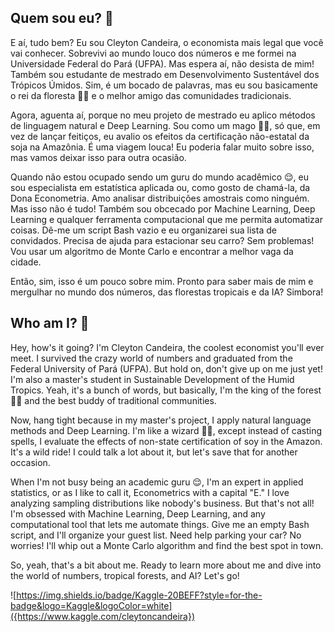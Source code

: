 ## Quem sou eu?  🧐

E aí, tudo bem? Eu sou Cleyton Candeira, o economista mais legal que você vai conhecer. Sobrevivi ao mundo louco dos números e me formei na Universidade Federal do Pará (UFPA). Mas espera aí, não desista de mim! Também sou estudante de mestrado em Desenvolvimento Sustentável dos Trópicos Úmidos. Sim, é um bocado de palavras, mas eu sou basicamente o rei da floresta 🌴🐊 e o melhor amigo das comunidades tradicionais.

Agora, aguenta aí, porque no meu projeto de mestrado eu aplico métodos de linguagem natural e Deep Learning. Sou como um mago 🧙🏽, só que, em vez de lançar feitiços, eu avalio os efeitos da certificação não-estatal da soja na Amazônia. É uma viagem louca! Eu poderia falar muito sobre isso, mas vamos deixar isso para outra ocasião.

Quando não estou ocupado sendo um guru do mundo acadêmico 😌, eu sou especialista em estatística aplicada ou, como gosto de chamá-la, da Dona Econometria. Amo analisar distribuições amostrais como ninguém. Mas isso não é tudo! Também sou obcecado por Machine Learning, Deep Learning e qualquer ferramenta computacional que me permita automatizar coisas. Dê-me um script Bash vazio e eu organizarei sua lista de convidados. Precisa de ajuda para estacionar seu carro? Sem problemas! Vou usar um algoritmo de Monte Carlo e encontrar a melhor vaga da cidade.

Então, sim, isso é um pouco sobre mim. Pronto para saber mais de mim e mergulhar no mundo dos números, das florestas tropicais e da IA? Simbora!

## 

## Who am I? 🧐

Hey, how's it going? I'm Cleyton Candeira, the coolest economist you'll ever meet. I survived the crazy world of numbers and graduated from the Federal University of Pará (UFPA). But hold on, don't give up on me just yet! I'm also a master's student in Sustainable Development of the Humid Tropics. Yeah, it's a bunch of words, but basically, I'm the king of the forest 🌴🐊 and the best buddy of traditional communities.

Now, hang tight because in my master's project, I apply natural language methods and Deep Learning. I'm like a wizard 🧙🏽, except instead of casting spells, I evaluate the effects of non-state certification of soy in the Amazon. It's a wild ride! I could talk a lot about it, but let's save that for another occasion.

When I'm not busy being an academic guru 😌, I'm an expert in applied statistics, or as I like to call it, Econometrics with a capital "E." I love analyzing sampling distributions like nobody's business. But that's not all! I'm obsessed with Machine Learning, Deep Learning, and any computational tool that lets me automate things. Give me an empty Bash script, and I'll organize your guest list. Need help parking your car? No worries! I'll whip out a Monte Carlo algorithm and find the best spot in town.

So, yeah, that's a bit about me. Ready to learn more about me and dive into the world of numbers, tropical forests, and AI? Let's go!

![https://img.shields.io/badge/Kaggle-20BEFF?style=for-the-badge&logo=Kaggle&logoColor=white]({https://www.kaggle.com/cleytoncandeira})
